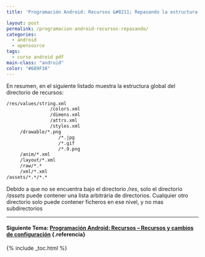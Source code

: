 ```yaml
---
title: 'Programación Android: Recursos &#8211; Repasando la estructura del directorio de recursos'

layout: post
permalink: /programacion-android-recursos-repasando/
categories:
  - android
  - opensource
tags:
  - curso android pdf
main-class: "android"
color: "#689F38"
---
```

En resumen, en el siguiente listado muestra la estructura global del directorio de recursos:

```bash
/res/values/string.xml
                /colors.xml
                /dimens.xml
                /attrs.xml
                /styles.xml
     /drawable/*.png
                   /*.jpg
                   /*.gif
                   /*.9.png
     /anim/*.xml
     /layout/*.xml
     /raw/*.*
     /xml/*.xml
/assets/*.*/*.*

```

<p class="alert">
  Debido a que no se encuentra bajo el directorio <i>/res</i>, solo el directorio<i> /assets</i> puede contener una lista arbitrária de directorios. Cualquier otro directorio solo puede contener ficheros en ese nivel, y no mas subdirectorios
</p>

* * *

#### Siguiente Tema: [Programación Android: Recursos &#8211; Recursos y cambios de configuración][1] {.referencia}





 [1]: /programacion-android-recursos-recursos/

{% include _toc.html %}
